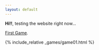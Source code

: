 ```yaml
---
layout: default
---
```


**Hi!!**, testing the website right now...

[First Game](./games/game1).

{% include_relative _games/game01.html %}
